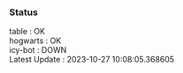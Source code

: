 ### Status


table : OK  
hogwarts : OK  
icy-bot : DOWN  
Latest Update : 2023-10-27 10:08:05.368605
